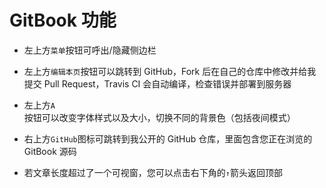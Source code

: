 # GitBook 功能

* 左上方`菜单`按钮可呼出/隐藏侧边栏

* 左上方`编辑本页`按钮可以跳转到 GitHub，Fork 后在自己的仓库中修改并给我提交 Pull Request，Travis CI 会自动编译，检查错误并部署到服务器

* 左上方`A`按钮可以改变字体样式以及大小，切换不同的背景色（包括夜间模式）

* 右上方`GitHub`图标可跳转到我公开的 GitHub 仓库，里面包含您正在浏览的 GitBook 源码

* 若文章长度超过了一个可视窗，您可以点击右下角的`↑`箭头返回顶部